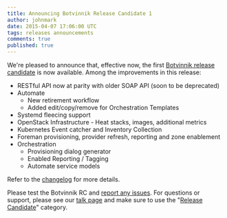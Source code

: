 ```yaml
---
title: Announcing Botvinnik Release Candidate 1
author: johnmark
date: 2015-04-07 17:06:00 UTC
tags: releases announcements
comments: true
published: true
---
```


We're pleased to announce that, effective now, the first [Botvinnik release candidate](/download/devel/) is now available. Among the improvements in this release:

* RESTful API now at parity with older SOAP API (soon to be deprecated)
* Automate
  * New retirement workflow
  * Added edit/copy/remove for Orchestration Templates
* Systemd fleecing support
* OpenStack Infrastructure - Heat stacks, images, additional metrics
* Kubernetes Event catcher and Inventory Collection
* Foreman provisioning, provider refresh, reporting and zone enablement
* Orchestration
  * Provisioning dialog generator
  * Enabled Reporting / Tagging
  * Automate service models

Refer to the [changelog](https://github.com/ManageIQ/manageiq/blob/botvinnik/CHANGELOG.md) for more details.

Please test the Botvinnik RC and [report any issues](https://github.com/ManageIQ/manageiq/issues). For questions or support, please see our [talk page](http://talk.manageiq.org/) and make sure to use the "[Release Candidate](http://talk.manageiq.org/c/release-candidate)" category.
